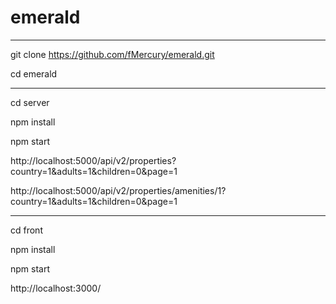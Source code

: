 # emerald
---------------------------

git clone https://github.com/fMercury/emerald.git

cd emerald

---------------------------

cd server

npm install 

npm start

http://localhost:5000/api/v2/properties?country=1&adults=1&children=0&page=1

http://localhost:5000/api/v2/properties/amenities/1?country=1&adults=1&children=0&page=1

---------------------------

cd front

npm install

npm start

http://localhost:3000/

